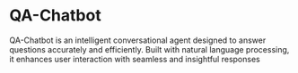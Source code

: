 # QA-Chatbot
QA-Chatbot is an intelligent conversational agent designed to answer questions accurately and efficiently. Built with natural language processing, it enhances user interaction with seamless and insightful responses
